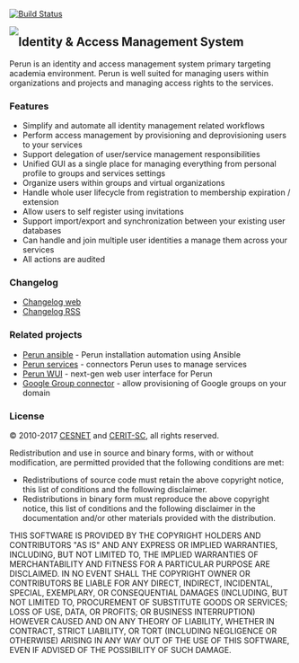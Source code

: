 [![Build Status](https://travis-ci.org/CESNET/perun.svg?branch=master)](https://travis-ci.org/CESNET/perun)

<a href="https://perun.cesnet.cz/"><img style="float: left; position: relative;" src="https://raw.githubusercontent.com/CESNET/perun/master/perun-web-gui/src/main/webapp/img/logo.png"></a>
## Identity & Access Management System ##

Perun is an identity and access management system primary targeting academia environment. Perun is well suited for managing users within organizations and projects and managing access rights to the services.

### Features ###

* Simplify and automate all identity management related workflows
* Perform access management by provisioning and deprovisioning users to your services
* Support delegation of user/service management responsibilities
* Unified GUI as a single place for managing everything from personal profile to groups and services settings
* Organize users within groups and virtual organizations
* Handle whole user lifecycle from registration to membership expiration / extension
* Allow users to self register using invitations
* Support import/export and synchronization between your existing user databases
* Can handle and join multiple user identities a manage them across your services
* All actions are audited

### Changelog ###

* [Changelog web](https://perun.cesnet.cz/web/documentation.shtml)
* [Changelog RSS](https://perun.cesnet.cz/web/release-rss.xml)

### Related projects ###

* [Perun ansible](https://github.com/CESNET/perun-ansible) - Perun installation automation using Ansible
* [Perun services](https://github.com/CESNET/perun-services) - connectors Perun uses to manage services
* [Perun WUI](https://github.com/zlamalp/perun-wui) - next-gen web user interface for Perun
* [Google Group connector](https://github.com/CESNET/google-group-connector) - allow provisioning of Google groups on your domain

### License ###

&copy; 2010-2017 [CESNET](https://www.cesnet.cz/?lang=en) and [CERIT-SC](https://www.cerit-sc.cz/en/index.html), all rights reserved.

Redistribution and use in source and binary forms, with or without modification, are permitted provided that the following conditions are met:

- Redistributions of source code must retain the above copyright notice, this list of conditions and the following disclaimer.
- Redistributions in binary form must reproduce the above copyright notice, this list of conditions and the following disclaimer in the documentation and/or other materials provided with the distribution.

THIS SOFTWARE IS PROVIDED BY THE COPYRIGHT HOLDERS AND
CONTRIBUTORS "AS IS" AND ANY EXPRESS OR IMPLIED WARRANTIES,
INCLUDING, BUT NOT LIMITED TO, THE IMPLIED WARRANTIES OF
MERCHANTABILITY AND FITNESS FOR A PARTICULAR PURPOSE ARE
DISCLAIMED. IN NO EVENT SHALL THE COPYRIGHT OWNER OR CONTRIBUTORS
BE LIABLE FOR ANY DIRECT, INDIRECT, INCIDENTAL, SPECIAL,
EXEMPLARY, OR CONSEQUENTIAL DAMAGES (INCLUDING, BUT NOT LIMITED
TO, PROCUREMENT OF SUBSTITUTE GOODS OR SERVICES; LOSS OF USE,
DATA, OR PROFITS; OR BUSINESS INTERRUPTION) HOWEVER CAUSED AND ON
ANY THEORY OF LIABILITY, WHETHER IN CONTRACT, STRICT LIABILITY,
OR TORT (INCLUDING NEGLIGENCE OR OTHERWISE) ARISING IN ANY WAY
OUT OF THE USE OF THIS SOFTWARE, EVEN IF ADVISED OF THE
POSSIBILITY OF SUCH DAMAGE.
